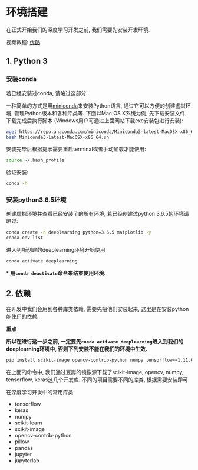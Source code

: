 # 环境搭建

在正式开始我们的深度学习开发之前, 我们需要先安装开发环境. 

视频教程: [优酷](https://v.youku.com/v_show/id_XNDE2NDUwNzczMg==.html?spm=a2h3j.8428770.3416059.1)

## 1. Python 3

### 安装conda

若已经安装过conda, 请略过这部分.

一种简单的方式是用[miniconda](https://docs.conda.io/en/latest/miniconda.html)来安装Python语言, 
通过它可以方便的创建虚拟环境, 管理Python版本和各种库类等. 下面以Mac OS X系统为例, 先下载安装文件, 下载完成后执行脚本
 (Windows用户可通过上面网站下载exe安装包进行安装):
~~~bash
wget https://repo.anaconda.com/miniconda/Miniconda3-latest-MacOSX-x86_64.sh
bash Miniconda3-latest-MacOSX-x86_64.sh
~~~

安装完毕后根据提示需要重启terminal或者手动加载才能使用: 
~~~bash
source ~/.bash_profile
~~~

验证安装:
~~~bash
conda -h
~~~

### 安装python3.6.5环境

创建虚拟环境并查看已经安装了的所有环境, 若已经创建过python 3.6.5的环境请略过:
~~~bash
conda create -n deeplearning python=3.6.5 matplotlib -y
conda-env list
~~~

进入到所创建的deeplearning环境开始使用
~~~bash
conda activate deeplearning
~~~

\* **用```conda deactivate```命令来结束使用环境.**

## 2. 依赖

在开发中我们会用到各种库类依赖, 需要先把他们安装起来, 这里是在安装python能使用的依赖.

**重点**

**所以在进行这一步之前, 一定要先```conda activate deeplearning```进入到我们的
deeplearning环境中, 否则下列安装不能在我们的环境中生效.**

~~~bash
pip install scikit-image opencv-contrib-python numpy tensorflow==1.11.0 keras -i https://pypi.doubanio.com/simple/
~~~

在上面的命令中, 我们通过豆瓣的镜像源下载了scikit-image, opencv, numpy, tensorflow, keras这几个开发库. 不同的项目需要不同的库类, 根据需要安装即可

在深度学习开发中的常用库类:

* tensorflow
* keras
* numpy
* scikit-learn
* scikit-image
* opencv-contrib-python
* pillow
* pandas
* jupyter
* jupyterlab